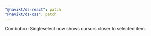 ```yaml
---
"@navikt/ds-react": patch
"@navikt/ds-css": patch
---
```


Combobox: Singleselect now shows cursors closer to selected item.
